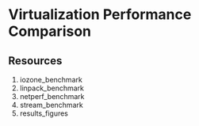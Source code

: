 # Virtualization Performance Comparison

## Resources
1) iozone_benchmark
2) linpack_benchmark
3) netperf_benchmark
4) stream_benchmark
5) results_figures

